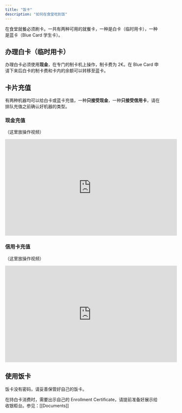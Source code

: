 ```yaml
---
title: "饭卡"
description: "如何在食堂吃到饭"
---
```

在食堂就餐必须刷卡。一共有两种可用的就餐卡，一种是白卡（临时用卡），一种是蓝卡（Blue Card 学生卡）。

## 办理白卡（临时用卡）

办理白卡必须使用**现金**，在专门的制卡机上操作，制卡费为 2€。在 Blue Card 申请下来后白卡的制卡费和卡内的余额可以转移至蓝卡。

## 卡片充值

有两种机器均可以给白卡或蓝卡充值，一种**只接受现金**，一种**只接受信用卡**，请在排队充值之前确认好机器的类型。

### 现金充值

（这里放操作视频）

<iframe width="560" height="315" src="https://www.youtube.com/embed/a3ICNMQW7Ok?si=sWmLfnZ5qOV5yv7z" title="YouTube video player" frameborder="0" allow="accelerometer; autoplay; clipboard-write; encrypted-media; gyroscope; picture-in-picture; web-share" referrerpolicy="strict-origin-when-cross-origin" allowfullscreen></iframe>

### 信用卡充值

（这里放操作视频）

<iframe width="560" height="315" src="https://www.youtube.com/embed/a3ICNMQW7Ok?si=sWmLfnZ5qOV5yv7z" title="YouTube video player" frameborder="0" allow="accelerometer; autoplay; clipboard-write; encrypted-media; gyroscope; picture-in-picture; web-share" referrerpolicy="strict-origin-when-cross-origin" allowfullscreen></iframe>

## 使用饭卡

饭卡没有密码，请妥善保管好自己的饭卡。

在持白卡消费时，需要出示自己的 Enrollment Certificate，请提前准备好展示给收银柜台。参见：[[Documents]]

